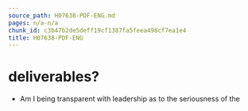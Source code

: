 ```yaml
---
source_path: H07638-PDF-ENG.md
pages: n/a-n/a
chunk_id: c3b47b2de5deff19cf1387fa5feea498cf7ea1e4
title: H07638-PDF-ENG
---
```

# deliverables?

- Am I being transparent with leadership as to the seriousness of the
